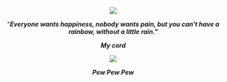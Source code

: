 <p align="center">
  <kbd><img src="https://i.pinimg.com/originals/fa/7e/99/fa7e9944c15ab3e99d76f4635e910d5e.gif">
</p>
<p align="center">
 "<b><i>Everyone wants happiness, nobody wants pain, but you can't have a rainbow, without a little rain.<i/><b/>"
<p align="center">
 <p align="center">
   My cord
 <p align="center">
<img src="https://discord.c99.nl/widget/theme-4/828115477300510722.png">
<p align="center">
  Pew
        Pew
  Pew
<p align="center">
